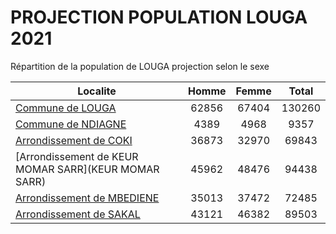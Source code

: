 # PROJECTION POPULATION LOUGA 2021
	
Répartition de la population de LOUGA projection selon le sexe
	
| Localite  | Homme | Femme | Total |
| --------- |:-----:|:-----:|:-----:|
| [Commune de LOUGA](LOUGA) | 62856 | 67404 | 130260 |
| [Commune de NDIAGNE](NDIAGNE) | 4389 | 4968 | 9357 |
| [Arrondissement de COKI](COKI) | 36873 | 32970 | 69843 |
| [Arrondissement de KEUR MOMAR SARR](KEUR MOMAR SARR) | 45962 | 48476 | 94438 |
| [Arrondissement de MBEDIENE](MBEDIENE) | 35013 | 37472 | 72485 |
| [Arrondissement de SAKAL](SAKAL) | 43121 | 46382 | 89503 |
